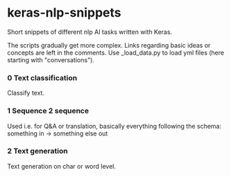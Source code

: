 # keras-nlp-snippets
Short snippets of different nlp AI tasks written with Keras.


The scripts gradually get more complex. Links regarding basic ideas or concepts are left in the comments.
Use _load_data.py to load yml files (here starting with "conversations").

### 0 Text classification
Classify text.

### 1 Sequence 2 sequence
Used i.e. for Q&A or translation, basically everything following the schema: something in -> something else out

### 2 Text generation
Text generation on char or word level.

